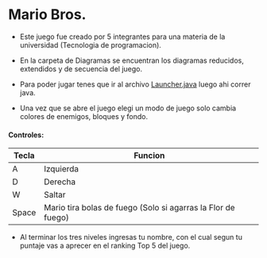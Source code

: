 # Mario Bros. #

* Este juego fue creado por 5 integrantes para una materia de la universidad (Tecnologia de programacion). 

* En la carpeta de Diagramas se encuentran los diagramas reducidos, extendidos y de secuencia del juego.

* Para poder jugar tenes que ir al archivo [Launcher.java](Fuentes/src/Grafica/Laucher.java) luego ahi correr java.

* Una vez que se abre el juego elegi un modo de juego solo cambia colores de enemigos, bloques y fondo.

#### Controles: ####
Tecla  | Funcion
------ | -------
A | Izquierda
D | Derecha
W | Saltar
Space | Mario tira bolas de fuego (Solo si agarras la Flor de fuego)

* Al terminar los tres niveles ingresas tu nombre, con el cual segun tu puntaje vas a aprecer en el ranking Top 5 del juego.
